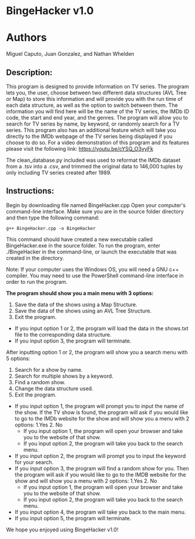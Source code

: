 # BingeHacker v1.0

# Authors
Miguel Caputo, Juan Gonzalez, and Nathan Whelden

## Description:

This program is designed to provide information on TV series. The program lets you, the user, choose between two different data structures (AVL Tree or Map) to store this information and will provide you with the run time of each data structure, as well as the option to switch between them. The information you will find here will be the name of the TV series, the IMDb ID code, the start and end year, and the genres. The program will allow you to search for TV series by name, by keyword, or randomly search for a TV series. This program also has an additional feature which will take you directly to the IMDb webpage of the TV series being displayed if you choose to do so. For a video demonstration of this program and its features please visit the following link: https://youtu.be/cYSQ_O3vyFk

The clean_database.py included was used to reformat the IMDb dataset from a .tsv into a .csv, and trimmed the original data to 146,000 tuples by only including TV series created after 1989.

## Instructions:
Begin by downloading  file named BingeHacker.cpp Open your computer's command-line interface. Make sure you are in the source folder directory and then type the following command:

```g++ BingeHacker.cpp -o BingeHacker```

This command should have created a new executable called BingeHacker.exe in the source folder. To run the program, enter ./BingeHacker in the command-line, or launch the executable that was created in the directory.

Note: If your computer uses the Windows OS, you will need a GNU c++ compiler. You may need to use the PowerShell command-line interface in order to run the program.

**The program should show you a main menu with 3 options:**

1. Save the data of the shows using a Map Structure.
2. Save the data of the shows using an AVL Tree Structure.
3. Exit the program.

- If you input option 1 or 2, the program will load the data in the shows.txt file to the corresponding data structure.
- If you input option 3, the program will terminate.

After inputting option 1 or 2, the program will show you a search menu with 5 options:
1. Search for a show by name.
2. Search for multiple shows by a keyword.
3. Find a random show.
4. Change the data structure used.
5. Exit the program.

- If you input option 1, the program will prompt you to input the name of the show. If the TV show is found, the program will ask if you would like to go to the IMDb website for the show and will show you a menu with 2 options:
    1.Yes
    2. No
    - If you input option 1, the program will open your browser and take you to the website of that show.
    - If you input option 2, the program will take you back to the search menu.
- If you input option 2, the program will prompt you to input the keyword for your search.
- If you input option 3, the program will find a random show for you. Then the program will ask if you would like to go to the IMDB website for the show and will show you a menu with 2 options:
    1.Yes
    2. No
    - If you input option 1, the program will open your browser and take you to the website of that show.
    - If you input option 2, the program will take you back to the search menu.
- If you input option 4, the program will take you back to the main menu.
- If you input option 5, the program will terminate.

We hope you enjoyed using BingeHacker v1.0!



